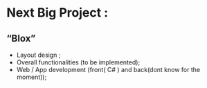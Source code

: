 # Next Big Project :
## “Blox”

* Layout design ;<br/>
* Overall functionalities (to be implemented);<br/>
* Web / App development (front( C# ) and back(dont know for the moment));<br/>
